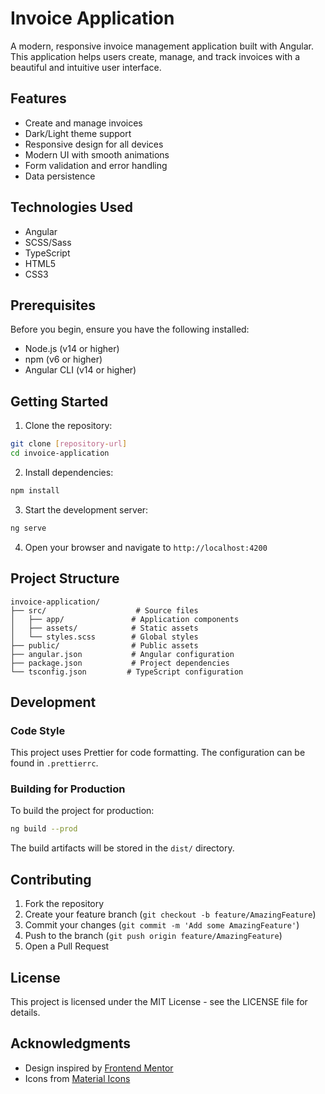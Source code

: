 # Invoice Application

A modern, responsive invoice management application built with Angular. This application helps users create, manage, and track invoices with a beautiful and intuitive user interface.

## Features

- Create and manage invoices
- Dark/Light theme support
- Responsive design for all devices
- Modern UI with smooth animations
- Form validation and error handling
- Data persistence

## Technologies Used

- Angular
- SCSS/Sass
- TypeScript
- HTML5
- CSS3

## Prerequisites

Before you begin, ensure you have the following installed:

- Node.js (v14 or higher)
- npm (v6 or higher)
- Angular CLI (v14 or higher)

## Getting Started

1. Clone the repository:

```bash
git clone [repository-url]
cd invoice-application
```

2. Install dependencies:

```bash
npm install
```

3. Start the development server:

```bash
ng serve
```

4. Open your browser and navigate to `http://localhost:4200`

## Project Structure

```
invoice-application/
├── src/                    # Source files
│   ├── app/               # Application components
│   ├── assets/            # Static assets
│   └── styles.scss        # Global styles
├── public/                # Public assets
├── angular.json           # Angular configuration
├── package.json           # Project dependencies
└── tsconfig.json         # TypeScript configuration
```

## Development

### Code Style

This project uses Prettier for code formatting. The configuration can be found in `.prettierrc`.

### Building for Production

To build the project for production:

```bash
ng build --prod
```

The build artifacts will be stored in the `dist/` directory.

## Contributing

1. Fork the repository
2. Create your feature branch (`git checkout -b feature/AmazingFeature`)
3. Commit your changes (`git commit -m 'Add some AmazingFeature'`)
4. Push to the branch (`git push origin feature/AmazingFeature`)
5. Open a Pull Request

## License

This project is licensed under the MIT License - see the LICENSE file for details.

## Acknowledgments

- Design inspired by [Frontend Mentor](https://www.frontendmentor.io/)
- Icons from [Material Icons](https://material.io/resources/icons/)
